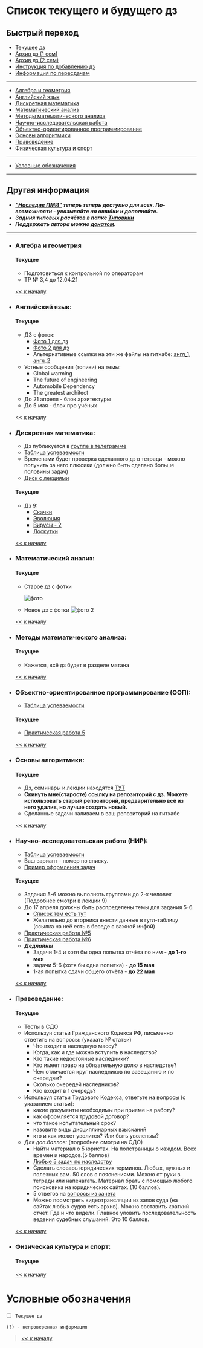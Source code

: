 # Список текущего и будущего дз

## Быстрый переход

- [Текущее дз](README.md#Список-текущего-и-будущего-дз)
- [Архив дз (1 сем)](Дз_1_семестр.md#Список-старого-дз-за-1-семестр.)
- [Архив дз (2 сем)](Дз_2_семестр.md#Список-старого-дз-за-2-семестр.)
- [Инструкция по добавлению дз](Как_вам_добавлять_сюда_дз/Как_добавить_дз.md)
- [Информация по пересдачам](пересдачи.md)

***

- [Алгебра и геометрия](#Алгебра-и-геометрия)
- [Английский язык](#Английский-язык)
- [Дискретная математика](#Дискретная-математика)
- [Математический анализ](#Математический-анализ)
- [Методы математического анализа](#Методы-математического-анализа)
- [Научно-исследовательская работа](#Научно-исследовательская-работа-НИР)
- [Объектно-ориентированное программирование](#Объектно-ориентированное-программирование-ООП)
- [Основы алгоритмики](#Основы-алгоритмики)
- [Правоведение](#Правоведение)
- [Физическая культура и спорт](#Физическая-культура-и-спорт)

***
    
- [Условные обозначения](#Условные-обозначения)

***

## Другая информация

- __*["Наследие ПМИ"](https://github.com/appliedMathematicsAndComputerScience/PMI_legacy) теперь теперь доступно для всех. По-возможности - указывайте на ошибки и дополняйте.*__
-  __*Задния типовых расчётов в папке [Типовики](https://github.com/nektonick/KMBO-01-homework/tree/master/%D0%A2%D0%B8%D0%BF%D0%BE%D0%B2%D0%B8%D0%BA%D0%B8)*__
- __*Поддержать автора можно [донатом](https://www.tinkoff.ru/rm/grebnev.nikita7/9UP5Q99768).*__

***

- ### Алгебра и геометрия 
    #### Текущее  
    - Подготовиться к контрольной по операторам 
    - ТР № 3,4 до 12.04.21

    [<< к началу](#Быстрый-переход)

- ### Английский язык:
    #### Текущее
    - ДЗ с фоток:
      - [Фото 1 для дз](https://online-edu.mirea.ru/mod/resource/view.php?id=208419)
      - [Фото 2 для дз](https://online-edu.mirea.ru/mod/resource/view.php?id=208420)
      - Альтернативные ссылки на эти же файлы на гитхабе: [англ_1](Ресурсы/Изображения/2сем/англ_1.jpg), [англ_2](Ресурсы/Изображения/2сем/англ_2.jpg)
    - Устные сообщения (топики) на темы:
      - Global warming
      - The future of engineering
      - Automobile Dependency
      - The greatest architect
    - До 21 апреля - блок архитектуры
    - До 5 мая - блок про учёных
    
    
    [<< к началу](#Быстрый-переход)
    
    
- ### Дискретная математика:
    - Дз публикуется в [группе в телеграмме](https://t.me/joinchat/H2C6xYWNUwI07E5D)  
    - [Таблица успеваемости](https://docs.google.com/spreadsheets/d/17HMX-D0ettkm7mfQOLKDkYsT3Yi7FvsxfWhwNgDI6ys/edit#gid=0)
    - Временами будет проверка сделанного дз в тетради - можно получить за него плюсики (должно быть сделано больше половины задач)
    - [Диск с лекциями](https://drive.google.com/drive/folders/1cFywUQoRWgOEfyCtY3Tev0RE9xvpJTtz)
    #### Текущее 
    
    - Дз 9:
      - [Скачки](https://acmp.ru/index.asp?main=task&id_task=185) 
      - [Эволюция](https://acmp.ru/index.asp?main=task&id_task=784) 
      - [Вирусы - 2](https://acmp.ru/index.asp?main=task&id_task=955) 
      - [Лоскутки](https://acmp.ru/index.asp?main=task&id_task=338)

    [<< к началу](#Быстрый-переход)

- ### Математический анализ:
    #### Текущее
    
    - Старое дз с фотки
    
      ![фото](Ресурсы/Изображения/2сем/матан_1.jpg) 

    - Новое дз с фотки
      ![фото 2](Ресурсы/Изображения/2сем/матан_2.jpg) 

    [<< к началу](#Быстрый-переход) 
    
- ### Методы математического анализа:
    #### Текущее
    - Кажется, всё дз будет в разделе матана

    [<< к началу](#Быстрый-переход)

- ### Объектно-ориентированное программирование (ООП):
    - [Таблица успеваемости](https://yadi.sk/i/nlS1gRgAnpLtsQ)
    #### Текущее
    
    - [Практическая работа 5](https://yadi.sk/i/KWyL3QmikoE3Jg)

    [<< к началу](#Быстрый-переход)

- ### Основы алгоритмики:
    #### Текущее
    - Дз, семинары и лекции находятся [ТУТ](https://github.com/Vibof/ProgrammingManual_part2)
    - **Скинуть мне(старосте) ссылку на репозиторий с дз. Можете использовать старый репозиторий, предварительно всё из него удалив, но лучше создать новый.**
    - Сделанные задачи заливаем в ваш репозиторий на гитхабе


    [<< к началу](#Быстрый-переход)

- ### Научно-исследовательская работа (НИР):
    - [Таблица успеваемости](https://yadi.sk/i/JZfIHtwcLMeGaA)
    - Ваш вариант - номер по списку.
    - [Пример оформления задач](https://yadi.sk/i/eVXJq10--d83Lg)
    #### Текущее
    - Задания 5-6 можно выполнять группами до 2-х человек (Подробнее смотри в лекции 9)
    - До 17 апреля должны быть распределены темы для задания 5-6. 
      - [Список тем есть тут](https://yadi.sk/i/DkLGr2FjpKlLrA) 
      - Желательно до вторника внести данные в гугл-таблицу (ссылка на неё есть в беседе с важной инфой)
    - [Практическая работа №5](https://yadi.sk/i/6FssGBQmJXRUZw)
    - [Практическая работа №6](https://yadi.sk/i/DkLGr2FjpKlLrA)
    - ***Дедлайны***
      - Задачи 1-4 и хотя бы одна попытка отчёта по ним - **до 1-го мая**
      - задачи 5-6 (хотя бы одна попытка) - **до 15 мая**
      - 1-ая попытка сдачи общего отчёта - **до 22 мая**
    

    [<< к началу](#Быстрый-переход)

- ### Правоведение:
    #### Текущее
    - Тесты в СДО
    - Используя статьи Гражданского Кодекса РФ, письменно ответить на вопросы: (указать № статьи)
      - Что входит в наследную массу?
      - Когда, как и где можно вступить в наследство?
      - Кто такие недостойные наследники?
      - Кто имеет право на обязательную долю в наследстве?
      - Чем отличается круг наследников по завещанию и по очередям?
      - Сколько очередей наследников?
      - Кто входит в 1 очередь?
    - Используя статьи Трудового Кодекса, ответьте на вопросы (с указанием статьи):
      - какие документы необходимы при приеме на работу?
      - как оформляется трудовой договор?
      - что такое испытательный срок?
      - назовите виды дисциплинарных взысканий
      - кто и как может уволится? Или быть уволеным?
    - *Для доп.баллов:* (подробнее смотри на СДО)
      -  Найти материал о 5 юристах. На полстраницы о каждом. Всех времен и народов.(5 баллов)
      - [Любые 5 задач по наследству](https://online-edu.mirea.ru/mod/resource/view.php?id=219357)
      -  Сделать словарь юридических терминов. Любых, нужных и полезных вам. 50 слов с пояснениями. Можно от руки в тетради или напечатать. Материал брать с помощью любого поисковика на юридических сайтах. (10 баллов).
      - 5 ответов на [вопросы из зачета](https://online-edu.mirea.ru/mod/resource/view.php?id=219407)
      -  Можно посмотреть видеотрансляции из залов суда (на сайтах любых судов есть архив). Можно составить краткий отчет. Где и что видели. Главное уловить последовательность ведения судебных слушаний. Это 10 баллов.
    
    [<< к началу](#Быстрый-переход)

- ### Физическая культура и спорт:
    #### Текущее

    [<< к началу](#Быстрый-переход)

# Условные обозначения

- [ ] `Текущее дз`

`(?) - непроверенная информация`

> [<< к началу](#Быстрый-переход)

